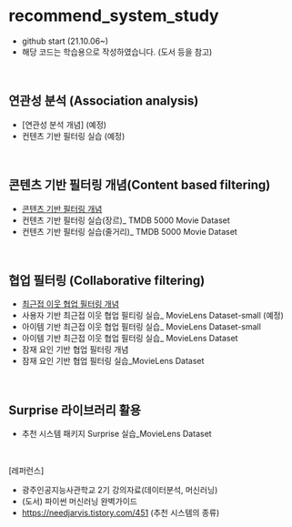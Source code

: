 # recommend_system_study

- github start (21.10.06~)
- 해당 코드는 학습용으로 작성하였습니다. (도서 등을 참고)

<br/>

연관성 분석 (Association analysis)
-------------
- [연관성 분석 개념] (예정)
- 컨텐츠 기반 필터링 실습 (예정)

<br/>

콘텐츠 기반 필터링 개념(Content based filtering)
-------------

- [콘텐츠 기반 필터링 개념](https://github.com/passiona2z/recommend_system_study/blob/main/machine_learning_code/1%20Content%20based%20filtering.md)
- 컨텐츠 기반 필터링 실습(장르)_ TMDB 5000 Movie Dataset
- 컨텐츠 기반 필터링 실습(줄거리)_ TMDB 5000 Movie Dataset

<br/>

협업 필터링 (Collaborative filtering)
-------------

- [최근접 이웃 협업 필터링 개념](https://github.com/passiona2z/recommend_system_study/blob/main/machine_learning_code/2%20Nearest%20Neighbor%20Collaborative%20filtering.md)
- 사용자 기반 최근접 이웃 협업 필티링 실습_ MovieLens Dataset-small (예정)
- 아이템 기반 최근접 이웃 협업 필터링 실습_ MovieLens Dataset-small
- 아이템 기반 최근접 이웃 협업 필터링 실습_ MovieLens Dataset
- 잠재 요인 기반 협업 필터링 개념
- 잠재 요인 기반 협업 필터링 실습_MovieLens Dataset

<br/>

Surprise 라이브러리 활용 
-------------
- 추천 시스템 패키지 Surprise 실습_MovieLens Dataset

<br/>

[레퍼런스]
- 광주인공지능사관학교 2기 강의자료(데이터분석, 머신러닝)
- (도서) 파이썬 머신러닝 완벽가이드
- https://needjarvis.tistory.com/451 (추천 시스템의 종류)
